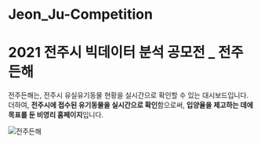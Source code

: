 # Jeon_Ju-Competition


# 2021 전주시 빅데이터 분석 공모전 _ 전주든해

전주든해는, 전주시 유실유기동물 현황을 실시간으로 확인할 수 있는 대시보드입니다. 더하여, **전주시에 접수된 유기동물을 
실시간으로 확인**함으로써, **입양율을 제고하는 데에 목표를 둔 비영리 홈페이지**입니다.

![전주든해](https://user-images.githubusercontent.com/79372217/118141634-88278800-b444-11eb-8e1e-4a8cc47e057d.jpg)
